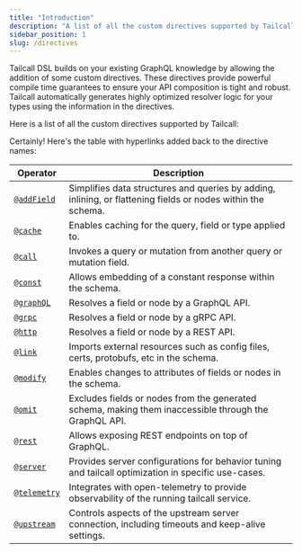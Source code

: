 ```yaml
---
title: "Introduction"
description: "A list of all the custom directives supported by Tailcall."
sidebar_position: 1
slug: /directives
---
```


Tailcall DSL builds on your existing GraphQL knowledge by allowing the addition of some custom directives. These directives provide powerful compile time guarantees to ensure your API composition is tight and robust. Tailcall automatically generates highly optimized resolver logic for your types using the information in the directives.

Here is a list of all the custom directives supported by Tailcall:

Certainly! Here's the table with hyperlinks added back to the directive names:

<!-- SORT OPERATOR BY NAME -->

| Operator                     | Description                                                                                                  |
| ---------------------------- | ------------------------------------------------------------------------------------------------------------ |
| [`@addField`](add-field.md)  | Simplifies data structures and queries by adding, inlining, or flattening fields or nodes within the schema. |
| [`@cache`](cache.md)         | Enables caching for the query, field or type applied to.                                                     |
| [`@call`](call.md)           | Invokes a query or mutation from another query or mutation field.                                            |
| [`@const`](const.md)         | Allows embedding of a constant response within the schema.                                                   |
| [`@graphQL`](graphql.md)     | Resolves a field or node by a GraphQL API.                                                                   |
| [`@grpc`](grpc.md)           | Resolves a field or node by a gRPC API.                                                                      |
| [`@http`](http.md)           | Resolves a field or node by a REST API.                                                                      |
| [`@link`](link.md)           | Imports external resources such as config files, certs, protobufs, etc in the schema.                        |
| [`@modify`](modify.md)       | Enables changes to attributes of fields or nodes in the schema.                                              |
| [`@omit`](omit.md)           | Excludes fields or nodes from the generated schema, making them inaccessible through the GraphQL API.        |
| [`@rest`](rest.md)           | Allows exposing REST endpoints on top of GraphQL.                                                            |
| [`@server`](server.md)       | Provides server configurations for behavior tuning and tailcall optimization in specific use-cases.          |
| [`@telemetry`](telemetry.md) | Integrates with open-telemetry to provide observability of the running tailcall service.                     |
| [`@upstream`](upstream.md)   | Controls aspects of the upstream server connection, including timeouts and keep-alive settings.              |
